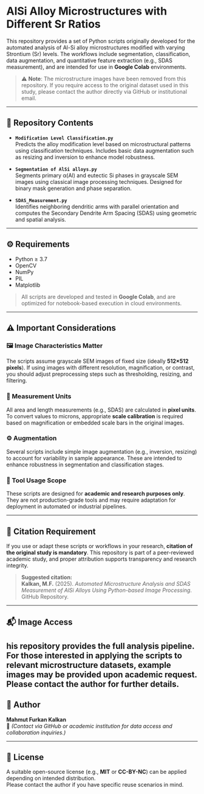 # AlSi Alloy Microstructures with Different Sr Ratios

This repository provides a set of Python scripts originally developed for the automated analysis of Al-Si alloy microstructures modified with varying Strontium (Sr) levels. The workflows include segmentation, classification, data augmentation, and quantitative feature extraction (e.g., SDAS measurement), and are intended for use in **Google Colab** environments.

> ⚠️ **Note**: The microstructure images have been removed from this repository. If you require access to the original dataset used in this study, please contact the author directly via GitHub or institutional email.

---

## 📁 Repository Contents

- **`Modification Level Classification.py`**  
  Predicts the alloy modification level based on microstructural patterns using classification techniques. Includes basic data augmentation such as resizing and inversion to enhance model robustness.

- **`Segmentation of AlSi alloys.py`**  
  Segments primary α(Al) and eutectic Si phases in grayscale SEM images using classical image processing techniques. Designed for binary mask generation and phase separation.

- **`SDAS_Measurement.py`**  
  Identifies neighboring dendritic arms with parallel orientation and computes the Secondary Dendrite Arm Spacing (SDAS) using geometric and spatial analysis.

---

## ⚙️ Requirements

- Python ≥ 3.7  
- OpenCV  
- NumPy  
- PIL  
- Matplotlib  

> All scripts are developed and tested in **Google Colab**, and are optimized for notebook-based execution in cloud environments.

---

## ⚠️ Important Considerations

### 🖼️ Image Characteristics Matter
The scripts assume grayscale SEM images of fixed size (ideally **512×512 pixels**). If using images with different resolution, magnification, or contrast, you should adjust preprocessing steps such as thresholding, resizing, and filtering.

### 📏 Measurement Units
All area and length measurements (e.g., SDAS) are calculated in **pixel units**. To convert values to microns, appropriate **scale calibration** is required based on magnification or embedded scale bars in the original images.

### ⚙️ Augmentation
Several scripts include simple image augmentation (e.g., inversion, resizing) to account for variability in sample appearance. These are intended to enhance robustness in segmentation and classification stages.

### 🧪 Tool Usage Scope
These scripts are designed for **academic and research purposes only**. They are not production-grade tools and may require adaptation for deployment in automated or industrial pipelines.

---

## 📌 Citation Requirement

If you use or adapt these scripts or workflows in your research, **citation of the original study is mandatory**. This repository is part of a peer-reviewed academic study, and proper attribution supports transparency and research integrity.

> **Suggested citation:**  
> **Kalkan, M.F.** (2025). *Automated Microstructure Analysis and SDAS Measurement of AlSi Alloys Using Python-based Image Processing*. GitHub Repository.

---

## 📬 Image Access

his repository provides the full analysis pipeline. For those interested in applying the scripts to relevant microstructure datasets, example images may be provided upon academic request. Please contact the author for further details.
---

## 👤 Author

**Mahmut Furkan Kalkan**  
📧 *(Contact via GitHub or academic institution for data access and collaboration inquiries.)*

---

## 📜 License

A suitable open-source license (e.g., **MIT** or **CC-BY-NC**) can be applied depending on intended distribution.  
Please contact the author if you have specific reuse scenarios in mind.

